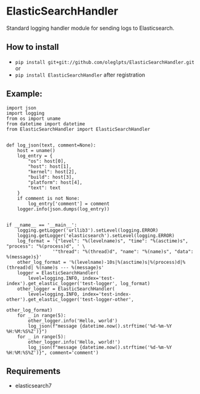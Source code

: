# ElasticSearchHandler

Standard logging handler module for sending logs to Elasticsearch.


How to install
--------------

* `pip install git+git://github.com/oleglpts/ElasticSearchHandler.git` or
* `pip install ElasticSearchHandler` after registration


Example:
--------

    import json
    import logging
    from os import uname
    from datetime import datetime
    from ElasticSearchHandler import ElasticSearchHandler
    
    
    def log_json(text, comment=None):
        host = uname()
        log_entry = {
            "os": host[0],
            "host": host[1],
            "kernel": host[2],
            "build": host[3],
            "platform": host[4],
            "text": text
        }
        if comment is not None:
            log_entry['comment'] = comment
        logger.info(json.dumps(log_entry))
    
    
    if __name__ == '__main__':
        logging.getLogger('urllib3').setLevel(logging.ERROR)
        logging.getLogger('elasticsearch').setLevel(logging.ERROR)
        log_format = '{"level": "%(levelname)s", "time": "%(asctime)s", "process": "%(process)d", ' \
                     '"thread": "%(thread)d", "name": "%(name)s", "data": %(message)s}'
        other_log_format = '%(levelname)-10s|%(asctime)s|%(process)d|%(thread)d| %(name)s --- %(message)s'
        logger = ElasticSearchHandler(
            level=logging.INFO, index='test-index').get_elastic_logger('test-logger', log_format)
        other_logger = ElasticSearchHandler(
            level=logging.INFO, index='test-index-other').get_elastic_logger('test-logger-other',
                                                                             other_log_format)
        for _ in range(5):
            other_logger.info('Hello, world')
            log_json(f"message {datetime.now().strftime('%d-%m-%Y %H:%M:%S%Z')}")
        for _ in range(5):
            other_logger.info('Hello, world!')
            log_json(f"message {datetime.now().strftime('%d-%m-%Y %H:%M:%S%Z')}", comment='comment')

Requirements
------------

* elasticsearch7

